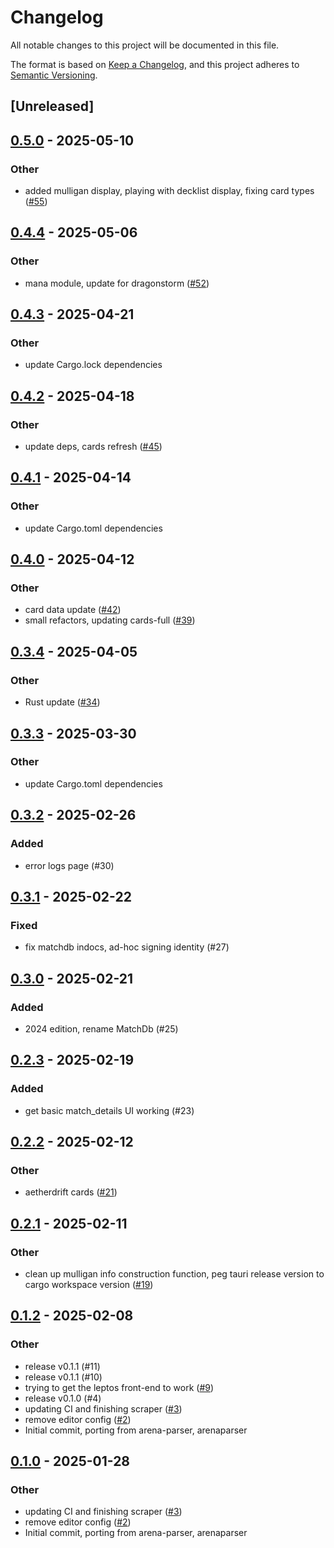 # Changelog

All notable changes to this project will be documented in this file.

The format is based on [Keep a Changelog](https://keepachangelog.com/en/1.0.0/),
and this project adheres to [Semantic Versioning](https://semver.org/spec/v2.0.0.html).

## [Unreleased]

## [0.5.0](https://github.com/gazure/arenabuddy/compare/arenabuddy-v0.4.4...arenabuddy-v0.5.0) - 2025-05-10

### Other

- added mulligan display, playing with decklist display, fixing card types ([#55](https://github.com/gazure/arenabuddy/pull/55))

## [0.4.4](https://github.com/gazure/arenabuddy/compare/arenabuddy-v0.4.3...arenabuddy-v0.4.4) - 2025-05-06

### Other

- mana module, update for dragonstorm ([#52](https://github.com/gazure/arenabuddy/pull/52))

## [0.4.3](https://github.com/gazure/arenabuddy/compare/arenabuddy-v0.4.2...arenabuddy-v0.4.3) - 2025-04-21

### Other

- update Cargo.lock dependencies

## [0.4.2](https://github.com/gazure/arenabuddy/compare/arenabuddy-v0.4.1...arenabuddy-v0.4.2) - 2025-04-18

### Other

- update deps, cards refresh ([#45](https://github.com/gazure/arenabuddy/pull/45))

## [0.4.1](https://github.com/gazure/arenabuddy/compare/arenabuddy-v0.4.0...arenabuddy-v0.4.1) - 2025-04-14

### Other

- update Cargo.toml dependencies

## [0.4.0](https://github.com/gazure/arenabuddy/compare/arenabuddy-v0.3.4...arenabuddy-v0.4.0) - 2025-04-12

### Other

- card data update ([#42](https://github.com/gazure/arenabuddy/pull/42))
- small refactors, updating cards-full ([#39](https://github.com/gazure/arenabuddy/pull/39))

## [0.3.4](https://github.com/gazure/arenabuddy/compare/arenabuddy-v0.3.3...arenabuddy-v0.3.4) - 2025-04-05

### Other

- Rust update ([#34](https://github.com/gazure/arenabuddy/pull/34))

## [0.3.3](https://github.com/gazure/arenabuddy/compare/arenabuddy-v0.3.2...arenabuddy-v0.3.3) - 2025-03-30

### Other

- update Cargo.toml dependencies

## [0.3.2](https://github.com/gazure/arenabuddy/compare/arenabuddy-v0.3.1...arenabuddy-v0.3.2) - 2025-02-26

### Added

- error logs page (#30)

## [0.3.1](https://github.com/gazure/arenabuddy/compare/arenabuddy-v0.3.0...arenabuddy-v0.3.1) - 2025-02-22

### Fixed

- fix matchdb indocs, ad-hoc signing identity (#27)

## [0.3.0](https://github.com/gazure/arenabuddy/compare/arenabuddy-v0.2.3...arenabuddy-v0.3.0) - 2025-02-21

### Added

- 2024 edition, rename MatchDb (#25)

## [0.2.3](https://github.com/gazure/arenabuddy/compare/arenabuddy-v0.2.2...arenabuddy-v0.2.3) - 2025-02-19

### Added

- get basic match_details UI working (#23)

## [0.2.2](https://github.com/gazure/arenabuddy/compare/arenabuddy-v0.2.1...arenabuddy-v0.2.2) - 2025-02-12

### Other

- aetherdrift cards ([#21](https://github.com/gazure/arenabuddy/pull/21))

## [0.2.1](https://github.com/gazure/arenabuddy/compare/arenabuddy-v0.2.0...arenabuddy-v0.2.1) - 2025-02-11

### Other

- clean up mulligan info construction function, peg tauri release version to cargo workspace version ([#19](https://github.com/gazure/arenabuddy/pull/19))

## [0.1.2](https://github.com/gazure/arenabuddy/compare/arenabuddy-v0.1.1...arenabuddy-v0.1.2) - 2025-02-08

### Other

- release v0.1.1 (#11)
- release v0.1.1 (#10)
- trying to get the leptos front-end to work ([#9](https://github.com/gazure/arenabuddy/pull/9))
- release v0.1.0 (#4)
- updating CI and finishing scraper ([#3](https://github.com/gazure/arenabuddy/pull/3))
- remove editor config ([#2](https://github.com/gazure/arenabuddy/pull/2))
- Initial commit, porting from arena-parser, arenaparser

## [0.1.0](https://github.com/gazure/arenabuddy/releases/tag/arenabuddy-v0.1.0) - 2025-01-28

### Other

- updating CI and finishing scraper ([#3](https://github.com/gazure/arenabuddy/pull/3))
- remove editor config ([#2](https://github.com/gazure/arenabuddy/pull/2))
- Initial commit, porting from arena-parser, arenaparser
